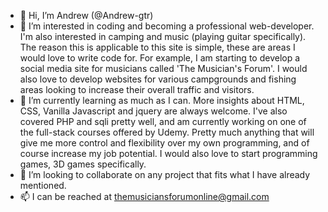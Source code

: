 - 👋 Hi, I’m Andrew (@Andrew-gtr)
- 👀 I’m interested in coding and becoming a professional web-developer. I'm also interested in camping and music (playing guitar specifically). The reason this is applicable to this site is simple, these are areas I would love to write code for. For example, I am starting to develop a social media site for musicians called 'The Musician's Forum'. I would also love to develop websites for various campgrounds and fishing areas looking to increase their overall traffic and visitors.
- 🌱 I’m currently learning as much as I can. More insights about HTML, CSS, Vanilla Javascript and jquery are always welcome. I've also covered PHP and sqli pretty well, and am currently working on one of the full-stack courses offered by Udemy. Pretty much anything that will give me more control and flexibility over my own programming, and of course increase my job potential. I would also love to start programming games, 3D games specifically.
- 💞️ I’m looking to collaborate on any project that fits what I have already mentioned.
- 📫 I can be reached at themusiciansforumonline@gmail.com

<!---
Andrew-gtr/Andrew-gtr is a ✨ special ✨ repository because its `README.md` (this file) appears on your GitHub profile.
You can click the Preview link to take a look at your changes.
--->
